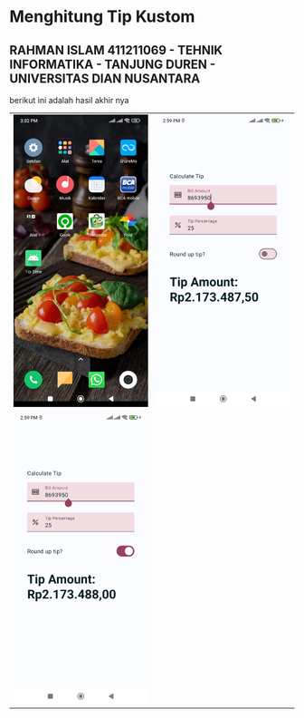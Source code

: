 # Menghitung Tip Kustom
## RAHMAN ISLAM 411211069 - TEHNIK INFORMATIKA - TANJUNG DUREN - UNIVERSITAS DIAN NUSANTARA
berikut ini adalah hasil akhir nya

<table>
  <tr>
    <td><img src="screenshot_01.jpg"></td>
    <td><img src="screenshot_02.jpg"></td>
  </tr>
  <tr>
    <td><img src="screenshot_03.jpg"></td>
  </tr>
</table>
